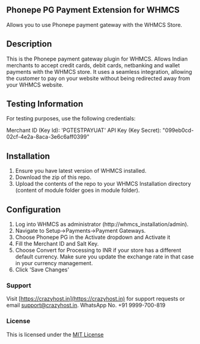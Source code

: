 ## Phonepe PG Payment Extension for WHMCS

Allows you to use Phonepe payment gateway with the WHMCS Store.

## Description

​This is the Phonepe payment gateway plugin for WHMCS. Allows Indian merchants to accept credit cards, debit cards, netbanking and wallet payments with the WHMCS store. It uses a seamless integration, allowing the customer to pay on your website without being redirected away from your WHMCS website.

## Testing Information
For testing purposes, use the following credentials:

Merchant ID (Key Id): 'PGTESTPAYUAT' 
API Key (Key Secret): "099eb0cd-02cf-4e2a-8aca-3e6c6aff0399" 


## Installation

1. Ensure you have latest version of WHMCS installed.
2. Download the zip of this repo.
3. Upload the contents of the repo to your WHMCS Installation directory (content of module folder goes in module folder).

## Configuration

1. Log into WHMCS as administrator (http://whmcs_installation/admin).
2. Navigate to Setup->Payments->Payment Gateways.
3. Choose Phonepe PG in the Activate dropdown and Activate it
4. Fill the Merchant ID	 and Salt Key.
5. Choose Convert for Processing to INR if your store has a different default currency. Make sure you update the exchange rate in that case in your currency management.
6. Click 'Save Changes'

### Support

Visit [https://crazyhost.in](https://crazyhost.in) for support requests or email <support@crazyhost.in>.
WhatsApp No. +91 9999-700-819

### License

This is licensed under the [MIT License][mit]

[mit]: https://opensource.org/licenses/MIT
